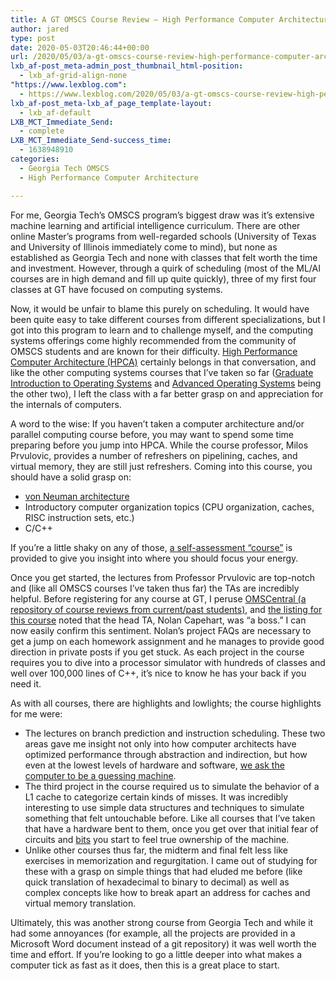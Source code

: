 ```yaml
---
title: A GT OMSCS Course Review – High Performance Computer Architecture (CS6290)
author: jared
type: post
date: 2020-05-03T20:46:44+00:00
url: /2020/05/03/a-gt-omscs-course-review-high-performance-computer-architecture-cs6290/
lxb_af-post_meta-admin_post_thumbnail_html-position:
  - lxb_af-grid-align-none
"https://www.lexblog.com":
  - https://www.lexblog.com/2020/05/03/a-gt-omscs-course-review-high-performance-computer-architecture-cs6290/
lxb_af-post_meta-lxb_af_page_template-layout:
  - lxb_af-default
LXB_MCT_Immediate_Send:
  - complete
LXB_MCT_Immediate_Send-success_time:
  - 1638948910
categories:
  - Georgia Tech OMSCS
  - High Performance Computer Architecture

---
```

For me, Georgia Tech&#8217;s OMSCS program&#8217;s biggest draw was it&#8217;s extensive machine learning and artificial intelligence curriculum. There are other online Master&#8217;s programs from well-regarded schools (University of Texas and University of Illinois immediately come to mind), but none as established as Georgia Tech and none with classes that felt worth the time and investment. However, through a quirk of scheduling (most of the ML/AI courses are in high demand and fill up quite quickly), three of my first four classes at GT have focused on computing systems.

Now, it would be unfair to blame this purely on scheduling. It would have been quite easy to take different courses from different specializations, but I got into this program to learn and to challenge myself, and the computing systems offerings come highly recommended from the community of OMSCS students and are known for their difficulty. [High Performance Computer Architecture (HPCA)][1] certainly belongs in that conversation, and like the other computing systems courses that I&#8217;ve taken so far ([Graduate Introduction to Operating Systems][2] and [Advanced Operating Systems][3] being the other two), I left the class with a far better grasp on and appreciation for the internals of computers.

<!--more-->

A word to the wise: If you haven&#8217;t taken a computer architecture and/or parallel computing course before, you may want to spend some time preparing before you jump into HPCA. While the course professor, Milos Prvulovic, provides a number of refreshers on pipelining, caches, and virtual memory, they are still just refreshers. Coming into this course, you should have a solid grasp on:

  * [von Neuman architecture][4]
  * Introductory computer organization topics (CPU organization, caches, RISC instruction sets, etc.)
  * C/C++

If you&#8217;re a little shaky on any of those, [a self-assessment &#8220;course&#8221;][5] is provided to give you insight into where you should focus your energy.

Once you get started, the lectures from Professor Prvulovic are top-notch and (like all OMSCS courses I&#8217;ve taken thus far) the TAs are incredibly helpful. Before registering for any course at GT, I peruse [OMSCentral (a repository of course reviews from current/past students)][6], and [the listing for this course][7] noted that the head TA, Nolan Capehart, was &#8220;a boss.&#8221; I can now easily confirm this sentiment. Nolan&#8217;s project FAQs are necessary to get a jump on each homework assignment and he manages to provide good direction in private posts if you get stuck. As each project in the course requires you to dive into a processor simulator with hundreds of classes and well over 100,000 lines of C++, it&#8217;s nice to know he has your back if you need it.

As with all courses, there are highlights and lowlights; the course highlights for me were:

  * The lectures on branch prediction and instruction scheduling. These two areas gave me insight not only into how computer architects have optimized performance through abstraction and indirection, but how even at the lowest levels of hardware and software, [we ask the computer to be a guessing machine][8].
  * The third project in the course required us to simulate the behavior of a L1 cache to categorize certain kinds of misses. It was incredibly interesting to use simple data structures and techniques to simulate something that felt untouchable before. Like all courses that I&#8217;ve taken that have a hardware bent to them, once you get over that initial fear of circuits and [bits][9] you start to feel true ownership of the machine.
  * Unlike other courses thus far, the midterm and final felt less like exercises in memorization and regurgitation. I came out of studying for these with a grasp on simple things that had eluded me before (like quick translation of hexadecimal to binary to decimal) as well as complex concepts like how to break apart an address for caches and virtual memory translation.

Ultimately, this was another strong course from Georgia Tech and while it had some annoyances (for example, all the projects are provided in a Microsoft Word document instead of a git repository) it was well worth the time and effort. If you&#8217;re looking to go a little deeper into what makes a computer tick as fast as it does, then this is a great place to start.

 [1]: https://www.omscs.gatech.edu/cs-6290-high-performance-computer-architecture
 [2]: https://www.jsulz.com/2020/01/a-gt-omscs-course-review-graduate-introduction-to-operating-systems-cs6200/
 [3]: https://www.jsulz.com/2020/01/a-gt-omscs-course-review-advanced-operating-systems-cs6210/
 [4]: https://en.wikipedia.org/wiki/Von_Neumann_architecture
 [5]: https://classroom.udacity.com/courses/ud219
 [6]: https://omscentral.com/
 [7]: https://omscentral.com/course/CS-6290
 [8]: https://www.jsulz.com/2020/04/computers-are-really-advanced-guessing-machines/
 [9]: https://www.jsulz.com/2020/04/the-business-of-bits/